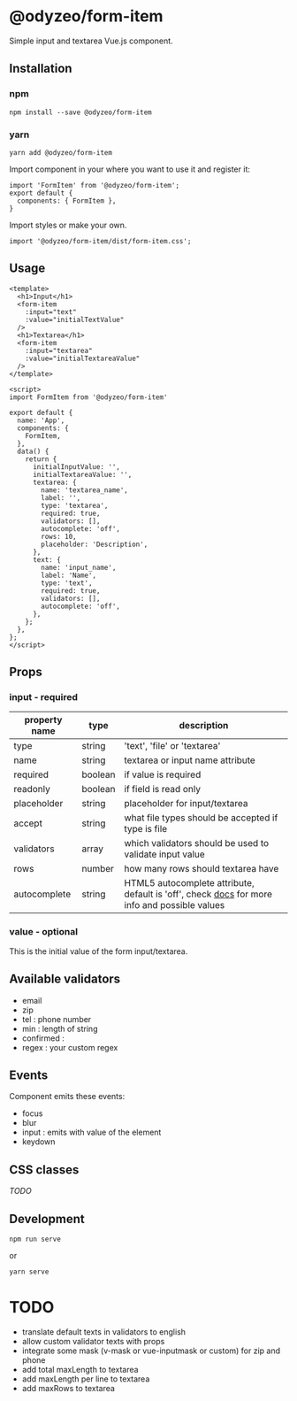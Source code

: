 # @odyzeo/form-item

Simple input and textarea Vue.js component.

## Installation

### npm

```
npm install --save @odyzeo/form-item
```

### yarn

```
yarn add @odyzeo/form-item
```

Import component in your where you want to use it and register it:

```
import 'FormItem' from '@odyzeo/form-item';
export default {
  components: { FormItem },
}
```

Import styles or make your own.

```
import '@odyzeo/form-item/dist/form-item.css';
```

## Usage

```
<template>
  <h1>Input</h1>
  <form-item
    :input="text"
    :value="initialTextValue"
  />
  <h1>Textarea</h1>
  <form-item
    :input="textarea"
    :value="initialTextareaValue"
  />
</template>
```

```
<script>
import FormItem from '@odyzeo/form-item'

export default {
  name: 'App',
  components: {
    FormItem,
  },
  data() {
    return {
      initialInputValue: '',
      initialTextareaValue: '',
      textarea: {
        name: 'textarea_name',
        label: '',
        type: 'textarea',
        required: true,
        validators: [],
        autocomplete: 'off',
        rows: 10,
        placeholder: 'Description',
      },
      text: {
        name: 'input_name',
        label: 'Name',
        type: 'text',
        required: true,
        validators: [],
        autocomplete: 'off',
      },
    };
  },
};
</script>
```

## Props

### input - required
| property name | type | description |
| --- | --- | --- |
| type | string | 'text', 'file' or 'textarea' |
| name | string | textarea or input name attribute |
| required | boolean | if value is required |
| readonly | boolean | if field is read only |
| placeholder | string | placeholder for input/textarea |
| accept | string | what file types should be accepted if type is file |
| validators | array | which validators should be used to validate input value |
| rows | number | how many rows should textarea have |
| autocomplete | string | HTML5 autocomplete attribute, default is 'off', check [docs](https://developer.mozilla.org/en-US/docs/Web/HTML/Attributes/autocomplete) for more info and possible values |

### value - optional
This is the initial value of the form input/textarea.

## Available validators
- email
- zip
- tel : phone number
- min : length of string
- confirmed :
- regex : your custom regex

## Events
Component emits these events:
- focus
- blur
- input : emits with value of the element
- keydown

## CSS classes
*TODO*

## Development

```
npm run serve
```

or

```bash
yarn serve
```


# TODO
- translate default texts in validators to english
- allow custom validator texts with props
- integrate some mask (v-mask or vue-inputmask or custom) for zip and phone
- add total maxLength to textarea
- add maxLength per line to textarea
- add maxRows to textarea
